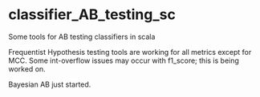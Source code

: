 # classifier_AB_testing_sc
Some tools for AB testing classifiers in scala


Frequentist Hypothesis testing tools are working for all metrics except for MCC.  Some int-overflow issues may occur with f1_score; this is being worked on.


Bayesian AB just started.
